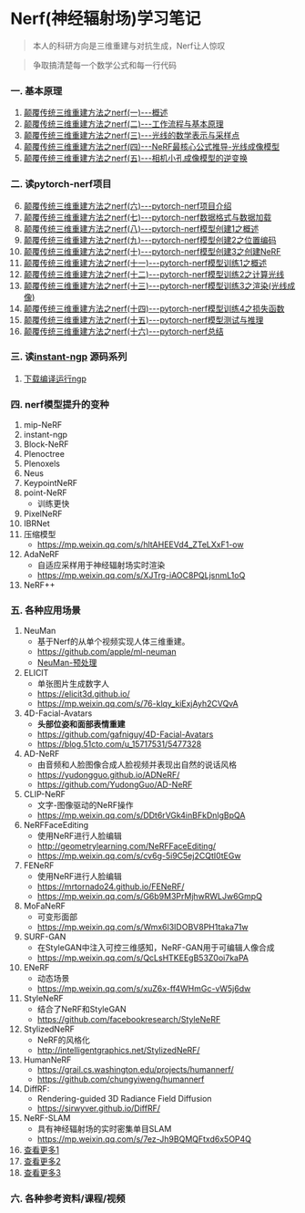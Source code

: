 # Nerf(神经辐射场)学习笔记
>本人的科研方向是三维重建与对抗生成，Nerf让人惊叹

>争取搞清楚每一个数学公式和每一行代码

### 一. 基本原理
01. [颠覆传统三维重建方法之nerf(一)---概述](01.颠覆传统三维重建方法之nerf(一)---概述.md)
02. [颠覆传统三维重建方法之nerf(二)---工作流程与基本原理](02.颠覆传统三维重建方法之nerf(二)---工作流程与基本原理.md)
03. [颠覆传统三维重建方法之nerf(三)---光线的数学表示与采样点](03.颠覆传统三维重建方法之nerf(三)---光线的数学表示与采样点.md)
04. [颠覆传统三维重建方法之nerf(四)---NeRF最核心公式推导-光线成像模型](04.颠覆传统三维重建方法之nerf(四)---公式推导-光线成像模型.md)
05. [颠覆传统三维重建方法之nerf(五)---相机小孔成像模型的逆变换](05.颠覆传统三维重建方法之nerf(五)---相机小孔成像模型的逆变换.md)

### 二. 读pytorch-nerf项目
06. [颠覆传统三维重建方法之nerf(六)---pytorch-nerf项目介绍](06.颠覆传统三维重建方法之nerf(六)---pytorch-nerf项目介绍.md)
07. [颠覆传统三维重建方法之nerf(七)---pytorch-nerf数据格式与数据加载](07.颠覆传统三维重建方法之nerf(七)---pytorch-nerf数据格式与数据加载.md)
08. [颠覆传统三维重建方法之nerf(八)---pytorch-nerf模型创建1之概述](08.颠覆传统三维重建方法之nerf(八)---pytorch-nerf模型创建1之概述.md)
09. [颠覆传统三维重建方法之nerf(九)---pytorch-nerf模型创建2之位置编码](09.颠覆传统三维重建方法之nerf(九)---pytorch-nerf模型创建2之位置编码.md)
10. [颠覆传统三维重建方法之nerf(十)---pytorch-nerf模型创建3之创建NeRF](10.颠覆传统三维重建方法之nerf(十)---pytorch-nerf模型创建3之创建NeRF.md)
11. [颠覆传统三维重建方法之nerf(十一)---pytorch-nerf模型训练1之概述](11.颠覆传统三维重建方法之nerf(十一)---pytorch-nerf模型训练1之概述.md)
12. [颠覆传统三维重建方法之nerf(十二)---pytorch-nerf模型训练2之计算光线](12.颠覆传统三维重建方法之nerf(十二)---pytorch-nerf模型训练2之计算光线.md)
13. [颠覆传统三维重建方法之nerf(十三)---pytorch-nerf模型训练3之渲染(光线成像)](13.颠覆传统三维重建方法之nerf(十三)---pytorch-nerf模型训练3之渲染(光线成像).md)
14. [颠覆传统三维重建方法之nerf(十四)---pytorch-nerf模型训练4之损失函数](14.颠覆传统三维重建方法之nerf(十四)---pytorch-nerf模型训练4之损失函数.md)
15. [颠覆传统三维重建方法之nerf(十五)---pytorch-nerf模型测试与推理](15.颠覆传统三维重建方法之nerf(十五)---pytorch-nerf模型测试与推理.md)
16. [颠覆传统三维重建方法之nerf(十六)---pytorch-nerf总结](16.颠覆传统三维重建方法之nerf(十六)---pytorch-nerf总结.md)

### 三. 读[instant-ngp](https://github.com/NVlabs/instant-ngp) 源码系列
1. [下载编译运行ngp](instant-ngp/1.下载编译运行ngp.md)

### 四. nerf模型提升的变种
1. mip-NeRF
1. instant-ngp
1. Block-NeRF
1. Plenoctree
1. Plenoxels
1. Neus
1. KeypointNeRF
1. point-NeRF
    - 训练更快
1. PixelNeRF
1. IBRNet
1. 压缩模型
    - https://mp.weixin.qq.com/s/hltAHEEVd4_ZTeLXxF1-ow
1. AdaNeRF
    - 自适应采样用于神经辐射场实时渲染
    - https://mp.weixin.qq.com/s/XJTrg-iAOC8PQLjsnmL1oQ
1. NeRF++

### 五. 各种应用场景
1. NeuMan
    - 基于Nerf的从单个视频实现人体三维重建。
    - https://github.com/apple/ml-neuman
    - [NeuMan-预处理](NeuMan/NeuMan-预处理.md)
1. ELICIT
    - 单张图片生成数字人
    - https://elicit3d.github.io/
    - https://mp.weixin.qq.com/s/76-klqy_kiExjAyh2CVQvA
1. 4D-Facial-Avatars
    - **头部位姿和面部表情重建**
    - https://github.com/gafniguy/4D-Facial-Avatars
    - https://blog.51cto.com/u_15717531/5477328
1. AD-NeRF 
    - 由音频和人脸图像合成人脸视频并表现出自然的说话风格
    - https://yudongguo.github.io/ADNeRF/
    - https://github.com/YudongGuo/AD-NeRF
1. CLIP-NeRF 
    - 文字-图像驱动的NeRF操作
    - https://mp.weixin.qq.com/s/DDt6rVGk4inBFkDnlgBpQA
1. NeRFFaceEditing
    - 使用NeRF进行人脸编辑
    - http://geometrylearning.com/NeRFFaceEditing/
    - https://mp.weixin.qq.com/s/cv6g-5i9C5ej2CQtI0tEGw
1. FENeRF
    - 使用NeRF进行人脸编辑
    - https://mrtornado24.github.io/FENeRF/
    - https://mp.weixin.qq.com/s/G6b9M3PrMjhwRWLJw6GmpQ
1. MoFaNeRF
    - 可变形面部
    - https://mp.weixin.qq.com/s/Wmx6l3IDOBV8PH1taka71w
1. SURF-GAN
    - 在StyleGAN中注入可控三维感知，NeRF-GAN用于可编辑人像合成
    - https://mp.weixin.qq.com/s/QcLsHTKEEgB53Z0oi7kaPA
1. ENeRF
    - 动态场景
    - https://mp.weixin.qq.com/s/xuZ6x-ff4WHmGc-vW5j6dw
1. StyleNeRF
    - 结合了NeRF和StyleGAN
    - https://github.com/facebookresearch/StyleNeRF
1. StylizedNeRF
    - NeRF的风格化
    - http://intelligentgraphics.net/StylizedNeRF/
1. HumanNeRF
    - https://grail.cs.washington.edu/projects/humannerf/
    - https://github.com/chungyiweng/humannerf
1. DiffRF: 
    - Rendering-guided 3D Radiance Field Diffusion
    - https://sirwyver.github.io/DiffRF/
1. NeRF-SLAM
    - 具有神经辐射场的实时密集单目SLAM
    - https://mp.weixin.qq.com/s/7ez-Jh9BQMQFtxd6x5OP4Q
1. [查看更多1](https://github.com/yenchenlin/awesome-NeRF)
1. [查看更多2](https://www.bilibili.com/video/BV1GM41167Vo)
1. [查看更多3](https://www.bilibili.com/video/BV1fL4y1T7Ag)
### 六. 各种参考资料/课程/视频


